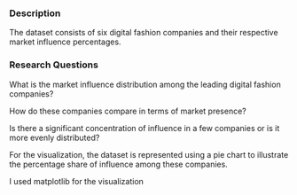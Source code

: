 ### Description 
The dataset consists of six digital fashion companies and their respective market influence percentages.


### Research Questions

What is the market influence distribution among the leading digital fashion companies?

How do these companies compare in terms of market presence?

Is there a significant concentration of influence in a few companies or is it more evenly distributed?


For the visualization, the dataset is represented using a pie chart to illustrate the percentage share of influence among these companies.

I used matplotlib for the visualization
